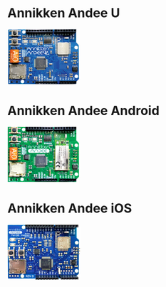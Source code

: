 # Annikken Andee U
![Go to Andee U Support Page](/_includes/gb-andee-u.png)

# Annikken Andee Android
![Go to Andee Android Support Page](/_includes/gb-andee-android.png)

# Annikken Andee iOS
![Go to Andee iOS Support Page](/_includes/gb-andee-ios.png)